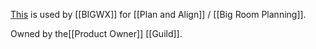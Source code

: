 [This](https://docs.google.com/spreadsheets/d/1mnyuqx-by7LSOSaAOorP1J4v7pcgf4S4dQpN2QMWKXc/edit#gid=934933126) is used by [[BIGWX]] for [[Plan and Align]] / [[Big Room Planning]].

Owned by the[[Product Owner]] [[Guild]].